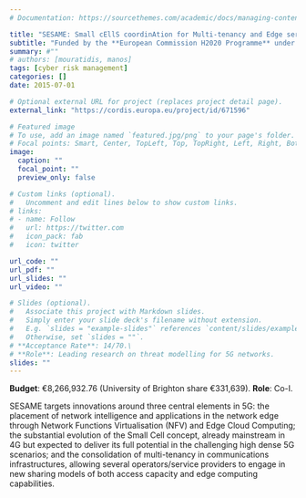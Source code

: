 ```yaml
---
# Documentation: https://sourcethemes.com/academic/docs/managing-content/

title: "SESAME: Small cEllS coordinAtion for Multi-tenancy and Edge services"
subtitle: "Funded by the **European Commission H2020 Programme** under **Grant agreement ID: 671596** (1 July 2015 to 31 December 2017)"
summary: #""
# authors: [mouratidis, manos]
tags: [cyber risk management]
categories: []
date: 2015-07-01

# Optional external URL for project (replaces project detail page).
external_link: "https://cordis.europa.eu/project/id/671596"

# Featured image
# To use, add an image named `featured.jpg/png` to your page's folder.
# Focal points: Smart, Center, TopLeft, Top, TopRight, Left, Right, BottomLeft, Bottom, BottomRight.
image:
  caption: ""
  focal_point: ""
  preview_only: false

# Custom links (optional).
#   Uncomment and edit lines below to show custom links.
# links:
# - name: Follow
#   url: https://twitter.com
#   icon_pack: fab
#   icon: twitter

url_code: ""
url_pdf: ""
url_slides: ""
url_video: ""

# Slides (optional).
#   Associate this project with Markdown slides.
#   Simply enter your slide deck's filename without extension.
#   E.g. `slides = "example-slides"` references `content/slides/example-slides.md`.
#   Otherwise, set `slides = ""`.
# **Acceptance Rate**: 14/70.\
# **Role**: Leading research on threat modelling for 5G networks.
slides: ""
---
```

**Budget**: €8,266,932.76 (University of Brighton share €331,639).
**Role**: Co-I.
<!--  **Principal Investigator**: Haris Mouratidis. -->

SESAME targets innovations around three central elements in 5G: the placement of network intelligence and applications in the network edge through Network Functions Virtualisation (NFV) and Edge Cloud Computing; the substantial evolution of the Small Cell concept, already mainstream in 4G but expected to deliver its full potential in the challenging high dense 5G scenarios; and the consolidation of multi-tenancy in communications infrastructures, allowing several operators/service providers to engage in new sharing models of both access capacity and edge computing capabilities.
